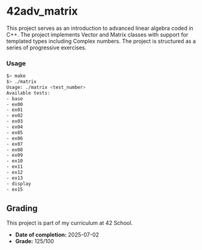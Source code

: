 # 42adv_matrix

This project serves as an introduction to advanced linear algebra coded in C++. The project implements Vector and Matrix classes with support for templated types including Complex numbers. The project is structured as a series of progressive exercises.

### Usage

```bash
$> make
$> ./matrix
Usage: ./matrix <test_number>
Available tests: 
- base
- ex00
- ex01
- ex02
- ex03
- ex04
- ex05
- ex06
- ex07
- ex08
- ex09
- ex10
- ex11
- ex12
- ex13
- display
- ex15
```

## Grading

This project is part of my curriculum at 42 School.

- **Date of completion:** 2025-07-02
- **Grade:** 125/100